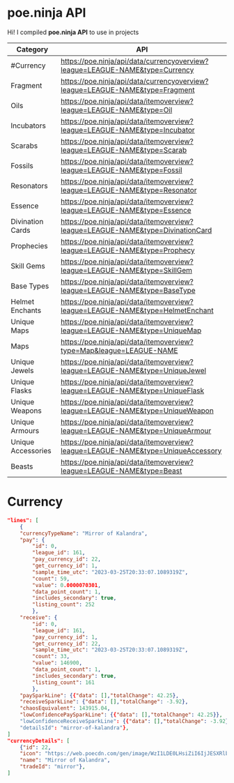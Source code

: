 # poe.ninja API

Hi! I compiled **poe.ninja API** to use in projects

| Category           | API                                                                             |
| ------------------ | ------------------------------------------------------------------------------- |
| #Currency          | https://poe.ninja/api/data/currencyoverview?league=LEAGUE-NAME&type=Currency    |
| Fragment           | https://poe.ninja/api/data/currencyoverview?league=LEAGUE-NAME&type=Fragment    |
| Oils               | https://poe.ninja/api/data/itemoverview?league=LEAGUE-NAME&type=Oil             |
| Incubators         | https://poe.ninja/api/data/itemoverview?league=LEAGUE-NAME&type=Incubator       |
| Scarabs            | https://poe.ninja/api/data/itemoverview?league=LEAGUE-NAME&type=Scarab          |
| Fossils            | https://poe.ninja/api/data/itemoverview?league=LEAGUE-NAME&type=Fossil          |
| Resonators         | https://poe.ninja/api/data/itemoverview?league=LEAGUE-NAME&type=Resonator       |
| Essence            | https://poe.ninja/api/data/itemoverview?league=LEAGUE-NAME&type=Essence         |
| Divination Cards   | https://poe.ninja/api/data/itemoverview?league=LEAGUE-NAME&type=DivinationCard  |
| Prophecies         | https://poe.ninja/api/data/itemoverview?league=LEAGUE-NAME&type=Prophecy        |
| Skill Gems         | https://poe.ninja/api/data/itemoverview?league=LEAGUE-NAME&type=SkillGem        |
| Base Types         | https://poe.ninja/api/data/itemoverview?league=LEAGUE-NAME&type=BaseType        |
| Helmet Enchants    | https://poe.ninja/api/data/itemoverview?league=LEAGUE-NAME&type=HelmetEnchant   |
| Unique Maps        | https://poe.ninja/api/data/itemoverview?league=LEAGUE-NAME&type=UniqueMap       |
| Maps               | https://poe.ninja/api/data/itemoverview?type=Map&league=LEAGUE-NAME             |
| Unique Jewels      | https://poe.ninja/api/data/itemoverview?league=LEAGUE-NAME&type=UniqueJewel     |
| Unique Flasks      | https://poe.ninja/api/data/itemoverview?league=LEAGUE-NAME&type=UniqueFlask     |
| Unique Weapons     | https://poe.ninja/api/data/itemoverview?league=LEAGUE-NAME&type=UniqueWeapon    |
| Unique Armours     | https://poe.ninja/api/data/itemoverview?league=LEAGUE-NAME&type=UniqueArmour    |
| Unique Accessories | https://poe.ninja/api/data/itemoverview?league=LEAGUE-NAME&type=UniqueAccessory |
| Beasts             | https://poe.ninja/api/data/itemoverview?league=LEAGUE-NAME&type=Beast           |

# Currency

```json
"lines": [
    {
    "currencyTypeName": "Mirror of Kalandra",
    "pay": {
        "id": 0,
        "league_id": 161,
        "pay_currency_id": 22,
        "get_currency_id": 1,
        "sample_time_utc": "2023-03-25T20:33:07.1089319Z",
        "count": 59,
        "value": 0.0000070301,
        "data_point_count": 1,
        "includes_secondary": true,
        "listing_count": 252
        },
    "receive": {
        "id": 0,
        "league_id": 161,
        "pay_currency_id": 1,
        "get_currency_id": 22,
        "sample_time_utc": "2023-03-25T20:33:07.1089319Z",
        "count": 33,
        "value": 146900,
        "data_point_count": 1,
        "includes_secondary": true,
        "listing_count": 161
        },
    "paySparkLine": {{"data": [],"totalChange": 42.25},
    "receiveSparkLine": {"data": [],"totalChange": -3.92},
    "chaosEquivalent": 143915.04,
    "lowConfidencePaySparkLine": {{"data": [],"totalChange": 42.25}},
    "lowConfidenceReceiveSparkLine": {{"data": [],"totalChange": -3.92},
    "detailsId": "mirror-of-kalandra"},
]
"currencyDetails": [
    {"id": 22,
    "icon": "https://web.poecdn.com/gen/image/WzI1LDE0LHsiZiI6IjJESXRlbXMvQ3VycmVuY3kvQ3VycmVuY3lEdXBsaWNhdGUiLCJ3IjoxLCJoIjoxLCJzY2FsZSI6MX1d/7111e35254/CurrencyDuplicate.png",
    "name": "Mirror of Kalandra",
    "tradeId": "mirror"},
]
```
